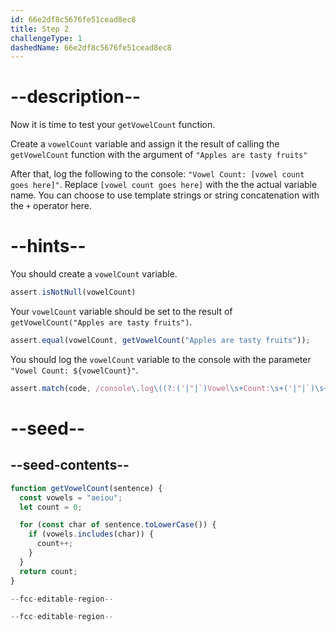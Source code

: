 ```yaml
---
id: 66e2df8c5676fe51cead8ec8
title: Step 2
challengeType: 1
dashedName: 66e2df8c5676fe51cead8ec8
---
```


# --description--

Now it is time to test your `getVowelCount` function.

Create a `vowelCount` variable and assign it the result of calling the `getVowelCount` function with the argument of `"Apples are tasty fruits"`

After that, log the following to the console: `"Vowel Count: [vowel count goes here]"`. Replace  `[vowel count goes here]` with the the actual variable name. You can choose to use template strings or string concatenation with the `+` operator here.

# --hints--

You should create a `vowelCount` variable.

```js
assert.isNotNull(vowelCount)
```

Your `vowelCount` variable should be set to the result of `getVowelCount("Apples are tasty fruits")`.

```js
assert.equal(vowelCount, getVowelCount("Apples are tasty fruits"));
```

You should log the `vowelCount` variable to the console with the parameter `"Vowel Count: ${vowelCount}"`.

```js
assert.match(code, /console\.log\((?:('|"|`)Vowel\s+Count:\s+('|"|`)\s+\+\s+vowelCount|`Vowel\s+Count:\s+\${vowelCount}`)\);?/)
```

# --seed--

## --seed-contents--

```js
function getVowelCount(sentence) {
  const vowels = "aeiou";
  let count = 0;

  for (const char of sentence.toLowerCase()) {
    if (vowels.includes(char)) {
      count++;
    }
  }
  return count;
}

--fcc-editable-region--

--fcc-editable-region--
```
